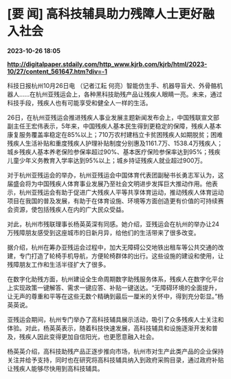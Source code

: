 # [要 闻] 高科技辅具助力残障人士更好融入社会

**2023-10-26 18:05**

**http://digitalpaper.stdaily.com/http_www.kjrb.com/kjrb/html/2023-10/27/content_561647.htm?div=-1**

 科技日报杭州10月26日电 （记者江耘 何亮）智能仿生手、机器导盲犬、外骨骼机器人……在杭州亚残运会上，各种黑科技助残产品让残疾人眼睛一亮。未来，通过科技手段，残疾人也有可能享受和健全人一样的生活。

 26日，在杭州亚残运会推进残疾人事业发展主题新闻发布会上，中国残联宣文部副主任王宏伟表示，5年来，中国残疾人基本民生得到更稳定的保障，残疾人基本康复服务覆盖率稳定在85%以上；710万农村建档立卡贫困残疾人如期脱贫；困难残疾人生活补贴和重度残疾人护理补贴制度分别惠及1161.7万、1538.4万残疾人；城乡残疾人基本养老保险参保率超过90%、基本医疗保险参保率达到95%；残疾儿童少年义务教育入学率达到95%以上；城乡持证残疾人就业超过900万。

 对于杭州亚残运会的举办，杭州亚残运会中国体育代表团副秘书长勇志军认为，这届盛会将为中国残疾人体育事业发展乃至社会文明进步发挥巨大推动作用。他表示，杭州亚残运会有助于促进广大残疾人平等共享体育运动，推动残疾人体育运动项目在我国的普及发展，有助于在体育设施、环境等方面创造更有价值的可持续赛会资源，使包括残疾人在内的广大民众受益。

 对此，杭州市残联理事长杨英英深有同感。她介绍，亚残运会在杭州的举办让24万残障朋友感受到这座城市的日新月异，给他们的生活带来了很多改变。

 据介绍，杭州在筹办亚残运会过程中，加大无障碍公交地铁出租车等公共交通的改建，专门打造了轮椅手机导航，方便轮椅群体的出行。这些设施的建设和使用，让残障朋友工作和生活半径扩大了很多。

 在数字化助残方面，杭州建设全生命周期数字助残服务体系，残疾人在数字化平台上实现政策一键解答、需求一键应答、补贴一键送达。“无障碍环境的全面提升，让无声的尊重和平等在这些无数个精确到最后一厘米的关怀中，得到充分彰显。”杨英英说。

 亚残运会期间，杭州专门举办了高科技辅具展示活动，吸引了众多残疾人士关注和体验。对此，杨英英表示，随着科技快速发展，高科技辅具和设施逐渐开发和普及，残疾人因此变得更加自信阳光，也更愿意融入社会。

 杨英英介绍，高科技助残产品正逐步推向市场，杭州市对生产此类产品的企业保持关注并给予支持，同时也在研究将高科技辅具纳入到政府采购目录，通过政府补贴让残疾人能够尽快用到高科技辅具。